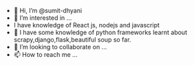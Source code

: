 - 👋 Hi, I’m @sumit-dhyani
- 👀 I’m interested in ...
- I have knowledge of React js, nodejs and javascript
- 🌱 I have some knowledge of python frameworks learnt about scrapy,django,flask,beautiful soup so far.
- 💞️ I’m looking to collaborate on ...
- 📫 How to reach me ...

<!---
sumit-dhyani/sumit-dhyani is a ✨ special ✨ repository because its `README.md` (this file) appears on your GitHub profile.
You can click the Preview link to take a look at your changes.
--->

